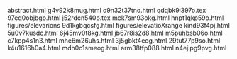 abstract.html
g4v92k8mug.html
o9n32t37tno.html
qdqbk9i397o.tex
97eq0objbgo.html
j52rdcn540o.tex
mck7sm93okg.html
hnpt1qkp59o.html
figures/elevarions
9d1kgbqcsfg.html
figures/elevatioXrange
kind93f4pj.html
5u0v7kusdc.html
6j45mv0t8kg.html
jb67r8is2d8.html
m5puhbsb06o.html
c7kpp4s1n3.html
mhe6m26uhs.html
3j5gbkt4eog.html
29tut77p9so.html
k4u1616h0a4.html
mdh0c1smeog.html
arm38tfp088.html
n4ejipg9pvg.html